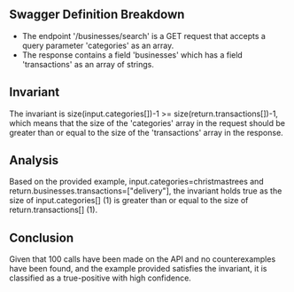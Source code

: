 ## Swagger Definition Breakdown
- The endpoint '/businesses/search' is a GET request that accepts a query parameter 'categories' as an array.
- The response contains a field 'businesses' which has a field 'transactions' as an array of strings.

## Invariant
The invariant is size(input.categories[])-1 >= size(return.transactions[])-1, which means that the size of the 'categories' array in the request should be greater than or equal to the size of the 'transactions' array in the response.

## Analysis
Based on the provided example, input.categories=christmastrees and return.businesses.transactions=["delivery"], the invariant holds true as the size of input.categories[] (1) is greater than or equal to the size of return.transactions[] (1).

## Conclusion
Given that 100 calls have been made on the API and no counterexamples have been found, and the example provided satisfies the invariant, it is classified as a true-positive with high confidence.
